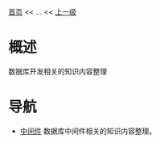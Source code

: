 [首页](/index.md) << ... << [上一级](../index.md)

# 概述
数据库开发相关的知识内容整理

# 导航

- [中间件](中间件/index.md)
    数据库中间件相关的知识内容整理。
    



